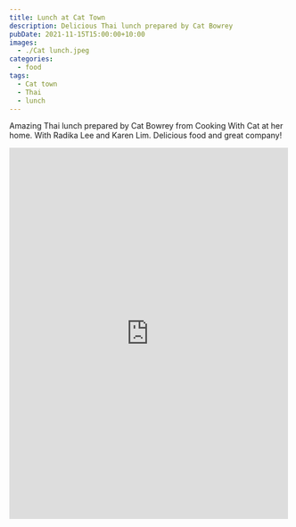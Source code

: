 ```yaml
---
title: Lunch at Cat Town
description: Delicious Thai lunch prepared by Cat Bowrey
pubDate: 2021-11-15T15:00:00+10:00
images:
  - ./Cat lunch.jpeg
categories:
  - food
tags:
  - Cat town
  - Thai
  - lunch
---
```


Amazing Thai lunch prepared by Cat Bowrey from Cooking With Cat at her home. With Radika Lee and Karen Lim. Delicious food and great company!

<iframe src="https://www.facebook.com/plugins/post.php?href=https%3A%2F%2Fwww.facebook.com%2Fchris1.tham%2Fposts%2Fpfbid03MfFjkLRUyQwVgNg879d6yKc3rZehWnBzyAite2tmQaRAxP748adeHS9EANfsQnsl&show_text=true&width=500" width="500" height="665" style="border:none;overflow:hidden" scrolling="no" frameborder="0" allowfullscreen="true" allow="autoplay; clipboard-write; encrypted-media; picture-in-picture; web-share"></iframe>
